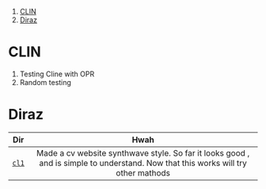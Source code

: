 1. [CLIN](#clin)
2. [Diraz](#diraz)

# CLIN

1. Testing Cline with OPR
2. Random testing

# Diraz

|       Dir       |                                                               Hwah                                                                |
| :-------------: | :-------------------------------------------------------------------------------------------------------------------------------: |
| [`cl1`](./cl1/) | Made a cv website synthwave style. So far it looks good , and is simple to understand. Now that this works will try other mathods |
